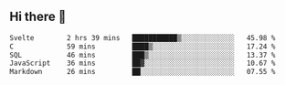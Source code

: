 ## Hi there 👋

<!--START_SECTION:waka-->

```txt
Svelte        2 hrs 39 mins   ███████████▒░░░░░░░░░░░░░   45.98 %
C             59 mins         ████▒░░░░░░░░░░░░░░░░░░░░   17.24 %
SQL           46 mins         ███▒░░░░░░░░░░░░░░░░░░░░░   13.37 %
JavaScript    36 mins         ██▓░░░░░░░░░░░░░░░░░░░░░░   10.67 %
Markdown      26 mins         ██░░░░░░░░░░░░░░░░░░░░░░░   07.55 %
```

<!--END_SECTION:waka-->

<!--
**taylor475/taylor475** is a ✨ _special_ ✨ repository because its `README.md` (this file) appears on your GitHub profile.

Here are some ideas to get you started:

- 🔭 I’m currently working on ...
- 🌱 I’m currently learning ...
- 👯 I’m looking to collaborate on ...
- 🤔 I’m looking for help with ...
- 💬 Ask me about ...
- 📫 How to reach me: ...
- 😄 Pronouns: ...
- ⚡ Fun fact: ...
-->
